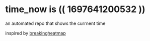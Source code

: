 # time_now is (( 1697641200532 ))

an automated repo that shows the currnent time

inspired by [breakingheatmap](https://github.com/breakingheatmap/breakingheatmap)